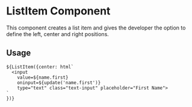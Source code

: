 # ListItem Component

This component creates a list item and gives the developer the option to define
the left, center and right positions.

## Usage

```
${ListItem({center: html`
  <input
    value=${name.first}
    oninput=${update('name.first')}
    type="text" class="text-input" placeholder="First Name">
`
})}
```
